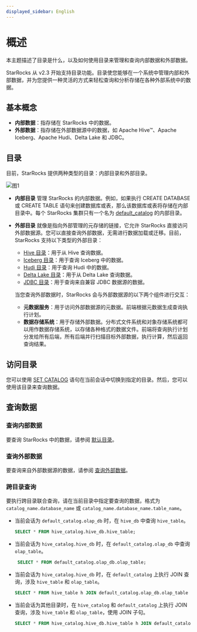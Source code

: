 ```yaml
---
displayed_sidebar: English
---
```


# 概述

本主题描述了目录是什么，以及如何使用目录来管理和查询内部数据和外部数据。

StarRocks 从 v2.3 开始支持目录功能。目录使您能够在一个系统中管理内部和外部数据，并为您提供一种灵活的方式来轻松查询和分析存储在各种外部系统中的数据。

## 基本概念

- **内部数据**：指存储在 StarRocks 中的数据。
- **外部数据**：指存储在外部数据源中的数据，如 Apache Hive™、Apache Iceberg、Apache Hudi、Delta Lake 和 JDBC。

## 目录

目前，StarRocks 提供两种类型的目录：内部目录和外部目录。

![图1](../../assets/3.8.1.png)

- **内部目录** 管理 StarRocks 的内部数据。例如，如果执行 CREATE DATABASE 或 CREATE TABLE 语句来创建数据库或表，那么该数据库或表将存储在内部目录中。每个 StarRocks 集群只有一个名为 [default_catalog](../catalog/default_catalog.md) 的内部目录。

- **外部目录** 就像是指向外部管理的元存储的链接，它允许 StarRocks 直接访问外部数据源。您可以直接查询外部数据，无需进行数据加载或迁移。目前，StarRocks 支持以下类型的外部目录：
  - [Hive 目录](../catalog/hive_catalog.md)：用于从 Hive 查询数据。
  - [Iceberg 目录](../catalog/iceberg_catalog.md)：用于查询 Iceberg 中的数据。
  - [Hudi 目录](../catalog/hudi_catalog.md)：用于查询 Hudi 中的数据。
  - [Delta Lake 目录](../catalog/deltalake_catalog.md)：用于从 Delta Lake 查询数据。
  - [JDBC 目录](../catalog/jdbc_catalog.md)：用于查询来自兼容 JDBC 数据源的数据。

  当您查询外部数据时，StarRocks 会与外部数据源的以下两个组件进行交互：
  - **元数据服务**：用于访问外部数据源的元数据。前端根据元数据生成查询执行计划。
  - **数据存储系统**：用于存储外部数据。分布式文件系统和对象存储系统都可以用作数据存储系统，以存储各种格式的数据文件。前端将查询执行计划分发给所有后端，所有后端并行扫描目标外部数据，执行计算，然后返回查询结果。

## 访问目录

您可以使用 [SET CATALOG](../../sql-reference/sql-statements/data-definition/SET_CATALOG.md) 语句在当前会话中切换到指定的目录。然后，您可以使用该目录来查询数据。

## 查询数据

### 查询内部数据

要查询 StarRocks 中的数据，请参阅 [默认目录](../catalog/default_catalog.md)。

### 查询外部数据

要查询来自外部数据源的数据，请参阅 [查询外部数据](../catalog/query_external_data.md)。

### 跨目录查询

要执行跨目录联合查询，请在当前目录中指定要查询的数据，格式为 `catalog_name.database_name` 或 `catalog_name.database_name.table_name`。

- 当前会话为 `default_catalog.olap_db` 时，在 `hive_db` 中查询 `hive_table`。

    ```SQL
    SELECT * FROM hive_catalog.hive_db.hive_table;
    ```

- 当前会话为 `hive_catalog.hive_db` 时，在 `default_catalog.olap_db` 中查询 `olap_table`。

   ```SQL
    SELECT * FROM default_catalog.olap_db.olap_table;
    ```

- 当前会话为 `hive_catalog.hive_db` 时，在 `default_catalog` 上执行 JOIN 查询，涉及 `hive_table` 和 `olap_table`。

    ```SQL
    SELECT * FROM hive_table h JOIN default_catalog.olap_db.olap_table o WHERE h.id = o.id;
    ```

- 当前会话为其他目录时，在 `hive_catalog` 和 `default_catalog` 上执行 JOIN 查询，涉及 `hive_table` 和 `olap_table`，使用 JOIN 子句。

    ```SQL
    SELECT * FROM hive_catalog.hive_db.hive_table h JOIN default_catalog.olap_db.olap_table o WHERE h.id = o.id;
    ```
